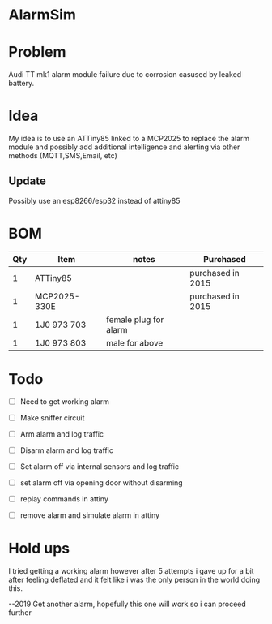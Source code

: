 AlarmSim
========
# Problem
Audi TT mk1 alarm module failure due to corrosion casused by leaked battery.

# Idea
My idea is to use an ATTiny85 linked to a MCP2025 to replace the alarm module and possibly add additional intelligence and alerting via other methods (MQTT,SMS,Email, etc)
## Update
Possibly use an esp8266/esp32 instead of attiny85

# BOM

| Qty  | Item         |  notes           | Purchased         |
| ---- | ------------ | ---------------- |------------------ |
| 1    | ATTiny85     |                  | purchased in 2015 |
| 1    | MCP2025-330E |                  | purchased in 2015 |
| 1    | 1J0 973 703  | female plug for alarm  |                   |                       |
| 1    | 1J0 973 803  | male for above   |      |
# Todo

- [ ] Need to get working alarm
- [ ] Make sniffer circuit
- [ ] Arm alarm and log traffic
- [ ] Disarm alarm and log traffic
- [ ] Set alarm off via internal sensors and log traffic
- [ ] set alarm off via opening door without disarming
- [ ] replay commands in attiny
- [ ] remove alarm and simulate alarm in attiny


# Hold ups

I tried getting a working alarm however after 5 attempts i gave up for a bit after feeling deflated and it felt like i was the only person in the world doing this.

--2019
Get another alarm, hopefully this one will work so i can proceed further




